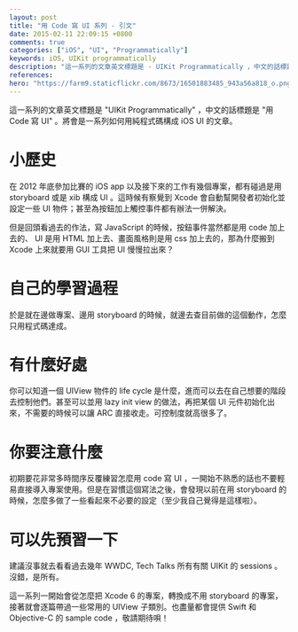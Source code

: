 ```yaml
---
layout: post
title: "用 Code 寫 UI 系列 - 引文"
date: 2015-02-11 22:09:15 +0800
comments: true
categories: ["iOS", "UI", "Programmatically"] 
keywords: iOS, UIKit programmatically
description: "這一系列的文章英文標題是 - UIKit Programmatically ，中文的話標題是 - 用 Code 寫 UI 。將會是一系列如何用純程式碼構成 iOS UI 的文章。"
references: 
hero: "https://farm9.staticflickr.com/8673/16501883485_943a56a818_o.png"
---
```


這一系列的文章英文標題是 "UIKit Programmatically" ，中文的話標題是 "用 Code 寫 UI" 。將會是一系列如何用純程式碼構成 iOS UI 的文章。

<!-- more -->

# 小歷史

在 2012 年底參加比賽的 iOS app 以及接下來的工作有幾個專案，都有碰過是用 storyboard 或是 xib 構成 UI 。這時候有察覺到 Xcode 會自動幫開發者初始化並設定一些 UI 物件；甚至為按鈕加上觸控事件都有辦法一併解決。

但是回頭看過去的作法，寫 JavaScript 的時候，按鈕事件當然都是用 code 加上去的、 UI 是用 HTML 加上去、畫面風格則是用 css 加上去的，那為什麼搬到 Xcode 上來就要用 GUI 工具把 UI 慢慢拉出來？

# 自己的學習過程

於是就在邊做專案、邊用 storyboard 的時候，就邊去查目前做的這個動作，怎麼只用程式碼達成。

# 有什麼好處

你可以知道一個 UIView 物件的 life cycle 是什麼，進而可以去在自己想要的階段去控制他們。甚至可以並用 lazy init view 的做法，再把某個 UI 元件初始化出來，不需要的時候可以讓 ARC 直接收走。可控制度就高很多了。

# 你要注意什麼

初期要花非常多時間序反覆練習怎麼用 code 寫 UI ，一開始不熟悉的話也不要輕易直接導入專案使用。但是在習慣這個寫法之後，會發現以前在用 storyboard 的時候，怎麼多做了一些看起來不必要的設定（至少我自己覺得是這樣啦）。

# 可以先預習一下

建議沒事就去看看過去幾年 WWDC, Tech Talks 所有有關 UIKit 的 sessions 。沒錯，是所有。

這一系列一開始會從怎麼把 Xcode 6 的專案，轉換成不用 storyboard 的專案，接著就會逐篇帶過一些常用的 UIView 子類別。也盡量都會提供 Swift 和 Objective-C 的 sample code ，敬請期待唄！